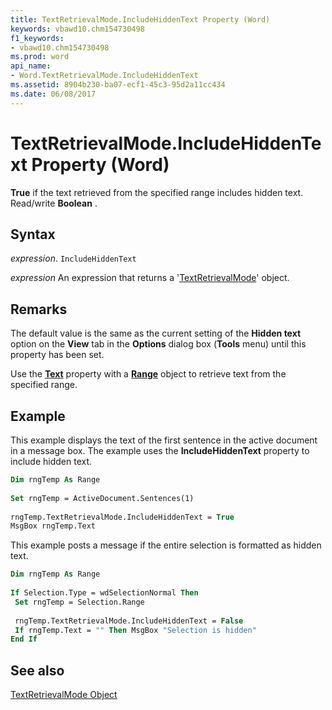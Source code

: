 ```yaml
---
title: TextRetrievalMode.IncludeHiddenText Property (Word)
keywords: vbawd10.chm154730498
f1_keywords:
- vbawd10.chm154730498
ms.prod: word
api_name:
- Word.TextRetrievalMode.IncludeHiddenText
ms.assetid: 8904b230-ba07-ecf1-45c3-95d2a11cc434
ms.date: 06/08/2017
---
```



# TextRetrievalMode.IncludeHiddenText Property (Word)

 **True** if the text retrieved from the specified range includes hidden text. Read/write **Boolean** .


## Syntax

 _expression_. `IncludeHiddenText`

 _expression_ An expression that returns a '[TextRetrievalMode](Word.TextRetrievalMode.md)' object.


## Remarks

The default value is the same as the current setting of the  **Hidden text** option on the **View** tab in the **Options** dialog box (**Tools** menu) until this property has been set.

 Use the **[Text](Word.Find.Text.md)** property with a **[Range](Word.Range.md)** object to retrieve text from the specified range.


## Example

This example displays the text of the first sentence in the active document in a message box. The example uses the  **IncludeHiddenText** property to include hidden text.


```vb
Dim rngTemp As Range 
 
Set rngTemp = ActiveDocument.Sentences(1) 
 
rngTemp.TextRetrievalMode.IncludeHiddenText = True 
MsgBox rngTemp.Text
```

This example posts a message if the entire selection is formatted as hidden text.




```vb
Dim rngTemp As Range 
 
If Selection.Type = wdSelectionNormal Then 
 Set rngTemp = Selection.Range 
 
 rngTemp.TextRetrievalMode.IncludeHiddenText = False 
 If rngTemp.Text = "" Then MsgBox "Selection is hidden" 
End If
```


## See also


[TextRetrievalMode Object](Word.TextRetrievalMode.md)

